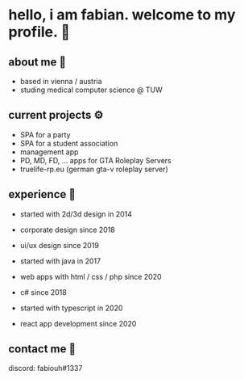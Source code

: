 # hello, i am fabian. welcome to my profile. 👋
## about me 👤
* based in vienna / austria
* studing medical computer science @ TUW

## current projects ⚙️
* SPA for a party
* SPA for a student association
* management app
* PD, MD, FD, ... apps for GTA Roleplay Servers
* truelife-rp.eu (german gta-v roleplay server)

## experience 💫
* started with 2d/3d design in 2014
* corporate design since 2018
* ui/ux design since 2019

* started with java in 2017
* web apps with html / css / php since 2020
* c# since 2018
* started with typescript in 2020
* react app development since 2020

## contact me 📣
discord: fabiouh#1337
